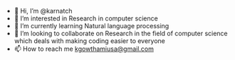 - 👋 Hi, I’m @karnatch
- 👀 I’m interested in Research in computer science
- 🌱 I’m currently learning Natural language processing
- 💞️ I’m looking to collaborate on Research in the field of computer science which deals with making coding easier to everyone
- 📫 How to reach me kgowthamiusa@gmail.com

<!---
karnatch/karnatch is a ✨ special ✨ repository because its `README.md` (this file) appears on your GitHub profile.
You can click the Preview link to take a look at your changes.
--->
